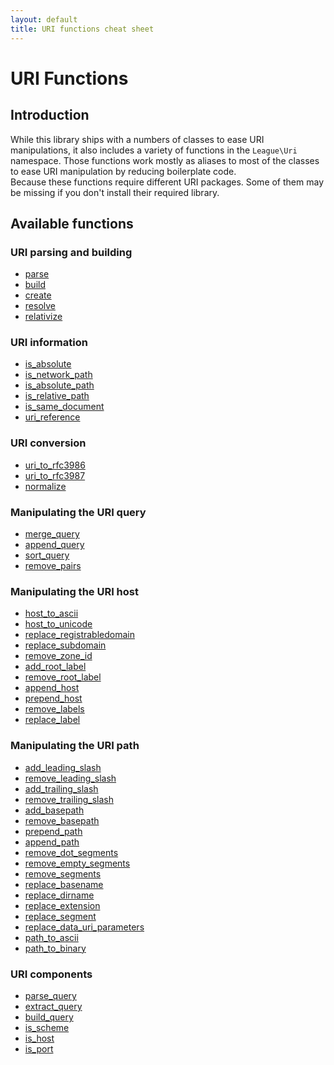 ```yaml
---
layout: default
title: URI functions cheat sheet
---
```


# URI Functions

## Introduction

While this library ships with a numbers of classes to ease URI manipulations, it also includes a variety of functions in the `League\Uri` namespace. Those functions work mostly as aliases to most of the classes to ease URI manipulation by reducing boilerplate code.  
Because these functions require different URI packages. Some of them may be missing if you don't install their required library.

## Available functions

### URI parsing and building

<ul class="item-list">
	<li><a href="/5.0/parser/parser/#uri-parsing">parse</a></li>
	<li><a href="/5.0/parser/builder/">build</a></li>
	<li><a href="/5.0/uri/factory/#the-create-method">create</a></li>
	<li><a href="/5.0/manipulations/middlewares/#resolving-a-relative-uri">resolve</a></li>
	<li><a href="/5.0/manipulations/middlewares/#relativize-an-uri">relativize</a></li>
</ul>

### URI information

<ul class="item-list">
	<li><a href="/5.0/manipulations/references/#isabsolute">is_absolute</a></li>
	<li><a href="/5.0/manipulations/references/#isnetworkpath">is_network_path</a></li>
	<li><a href="/5.0/manipulations/references/#isabsolutepath">is_absolute_path</a></li>
	<li><a href="/5.0/manipulations/references/#isrelativepath">is_relative_path</a></li>
	<li><a href="/5.0/manipulations/references/#issamedocument">is_same_document</a></li>
	<li><a href="/5.0/manipulations/references/#urireference">uri_reference</a></li>
</ul>

### URI conversion

<ul class="item-list">
	<li><a href="/5.0/manipulations/formatter/#function-alias">uri_to_rfc3986</a></li>
	<li><a href="/5.0/manipulations/formatter/#function-alias">uri_to_rfc3987</a></li>
	<li><a href="/5.0/manipulations/middlewares/#uri-comparison">normalize</a></li>
</ul>

### Manipulating the URI query

<ul class="item-list">
	<li><a href="/5.0/manipulations/middlewares/#merging-query-string">merge_query</a></li>
	<li><a href="/5.0/manipulations/middlewares/#append-data-to-the-query-string">append_query</a></li>
	<li><a href="/5.0/manipulations/middlewares/#sorting-the-query-keys">sort_query</a></li>
	<li><a href="/5.0/manipulations/middlewares/#removing-query-pairs">remove_pairs</a></li>
</ul>

### Manipulating the URI host

<ul class="item-list">
	<li><a href="/5.0/manipulations/middlewares/#transcoding-the-host-to-ascii">host_to_ascii</a></li>
	<li><a href="/5.0/manipulations/middlewares/#transcoding-the-host-to-its-idn-form">host_to_unicode</a></li>
	<li><a href="/5.0/manipulations/middlewares/#updating-the-host-registrable-domain">replace_registrabledomain</a></li>
	<li><a href="/5.0/manipulations/middlewares/#updating-the-host-subdomain">replace_subdomain</a></li>
	<li><a href="/5.0/manipulations/middlewares/#removing-zone-identifier">remove_zone_id</a></li>
	<li><a href="/5.0/manipulations/middlewares/#adding-the-root-label">add_root_label</a></li>
	<li><a href="/5.0/manipulations/middlewares/#removing-the-root-label">remove_root_label</a></li>
	<li><a href="/5.0/manipulations/middlewares/#appending-labels">append_host</a></li>
	<li><a href="/5.0/manipulations/middlewares/#prepending-labels">prepend_host</a></li>
	<li><a href="/5.0/manipulations/middlewares/#removing-selected-labels">remove_labels</a></li>
	<li><a href="/5.0/manipulations/middlewares/#replacing-host-label">replace_label</a></li>
</ul>

### Manipulating the URI path

<ul class="item-list">
	<li><a href="/5.0/manipulations/middlewares/#adding-leading-slash">add_leading_slash</a></li>
	<li><a href="/5.0/manipulations/middlewares/#removing-leading-slash">remove_leading_slash</a></li>
	<li><a href="/5.0/manipulations/middlewares/#adding-trailing-slash">add_trailing_slash</a></li>
	<li><a href="/5.0/manipulations/middlewares/#removing-trailing-slash">remove_trailing_slash</a></li>
	<li><a href="/5.0/manipulations/middlewares/#add-the-path-basepath">add_basepath</a></li>
	<li><a href="/5.0/manipulations/middlewares/#remove-the-path-basepath">remove_basepath</a></li>
	<li><a href="/5.0/manipulations/middlewares/#prepeding-segments">prepend_path</a></li>
	<li><a href="/5.0/manipulations/middlewares/#appending-path">append_path</a></li>
	<li><a href="/5.0/manipulations/middlewares/#removing-dot-segments">remove_dot_segments</a></li>
	<li><a href="/5.0/manipulations/middlewares/#removing-empty-segments">remove_empty_segments</a></li>
	<li><a href="/5.0/manipulations/middlewares/#removing-selected-segments">remove_segments</a></li>
	<li><a href="/5.0/manipulations/middlewares/#updating-path-basename">replace_basename</a></li>
	<li><a href="/5.0/manipulations/middlewares/#updating-path-dirname">replace_dirname</a></li>
	<li><a href="/5.0/manipulations/middlewares/#updating-path-extension">replace_extension</a></li>
	<li><a href="/5.0/manipulations/middlewares/#replacing-a-path-segment">replace_segment</a></li>
	<li><a href="/5.0/manipulations/middlewares/#update-data-uri-parameters">replace_data_uri_parameters</a></li>
	<li><a href="/5.0/manipulations/middlewares/#transcoding-data-uri-from-binary-to-ascii">path_to_ascii</a></li>
	<li><a href="/5.0/manipulations/middlewares/#transcoding-data-uri-from-ascii-to-binary">path_to_binary</a></li>
</ul>


### URI components

<ul class="item-list">
	<li><a href="/5.0/components/query/#queryparse">parse_query</a></li>
	<li><a href="/5.0/components/query/#queryextract">extract_query</a></li>
	<li><a href="/5.0/components/query/#querybuild">build_query</a></li>
	<li><a href="/5.0/parser/parser/#scheme-validation">is_scheme</a></li>
	<li><a href="/5.0/parser/parser/#host-validation">is_host</a></li>
	<li><a href="/5.0/parser/parser/#port-validation">is_port</a></li>
</ul>